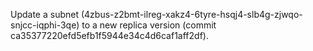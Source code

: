 Update a subnet (4zbus-z2bmt-ilreg-xakz4-6tyre-hsqj4-slb4g-zjwqo-snjcc-iqphi-3qe) to a new replica version (commit ca35377220efd5efb1f5944e34c4d6caf1aff2df).
